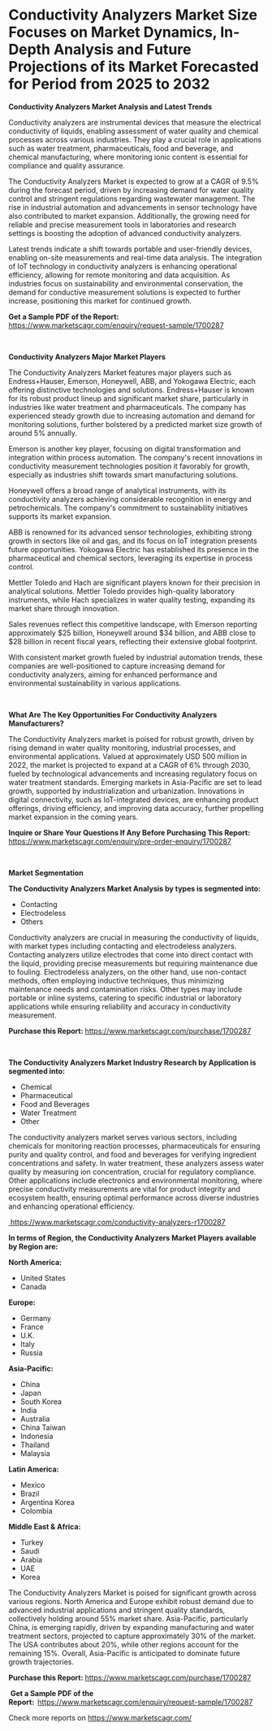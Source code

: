<p><h1>Conductivity Analyzers Market Size Focuses on Market Dynamics, In-Depth Analysis and Future Projections of its Market Forecasted for Period from 2025 to 2032</h1></p><p><strong>Conductivity Analyzers Market Analysis and Latest Trends</strong></p>
<p><p>Conductivity analyzers are instrumental devices that measure the electrical conductivity of liquids, enabling assessment of water quality and chemical processes across various industries. They play a crucial role in applications such as water treatment, pharmaceuticals, food and beverage, and chemical manufacturing, where monitoring ionic content is essential for compliance and quality assurance.</p><p>The Conductivity Analyzers Market is expected to grow at a CAGR of 9.5% during the forecast period, driven by increasing demand for water quality control and stringent regulations regarding wastewater management. The rise in industrial automation and advancements in sensor technology have also contributed to market expansion. Additionally, the growing need for reliable and precise measurement tools in laboratories and research settings is boosting the adoption of advanced conductivity analyzers.</p><p>Latest trends indicate a shift towards portable and user-friendly devices, enabling on-site measurements and real-time data analysis. The integration of IoT technology in conductivity analyzers is enhancing operational efficiency, allowing for remote monitoring and data acquisition. As industries focus on sustainability and environmental conservation, the demand for conductive measurement solutions is expected to further increase, positioning this market for continued growth.</p></p>
<p><strong>Get a Sample PDF of the Report:&nbsp;</strong> <a href="https://www.marketscagr.com/enquiry/request-sample/1700287?utm_campaign=2336&utm_medium=2&utm_source=Github&utm_content=ia&utm_term=19022025&utm_id=conductivity-analyzers">https://www.marketscagr.com/enquiry/request-sample/1700287</a></p>
<p>&nbsp;</p>
<p><strong>Conductivity Analyzers Major Market Players</strong></p>
<p><p>The Conductivity Analyzers Market features major players such as Endress+Hauser, Emerson, Honeywell, ABB, and Yokogawa Electric, each offering distinctive technologies and solutions. Endress+Hauser is known for its robust product lineup and significant market share, particularly in industries like water treatment and pharmaceuticals. The company has experienced steady growth due to increasing automation and demand for monitoring solutions, further bolstered by a predicted market size growth of around 5% annually.</p><p>Emerson is another key player, focusing on digital transformation and integration within process automation. The company's recent innovations in conductivity measurement technologies position it favorably for growth, especially as industries shift towards smart manufacturing solutions.</p><p>Honeywell offers a broad range of analytical instruments, with its conductivity analyzers achieving considerable recognition in energy and petrochemicals. The company's commitment to sustainability initiatives supports its market expansion.</p><p>ABB is renowned for its advanced sensor technologies, exhibiting strong growth in sectors like oil and gas, and its focus on IoT integration presents future opportunities. Yokogawa Electric has established its presence in the pharmaceutical and chemical sectors, leveraging its expertise in process control.</p><p>Mettler Toledo and Hach are significant players known for their precision in analytical solutions. Mettler Toledo provides high-quality laboratory instruments, while Hach specializes in water quality testing, expanding its market share through innovation.</p><p>Sales revenues reflect this competitive landscape, with Emerson reporting approximately $25 billion, Honeywell around $34 billion, and ABB close to $28 billion in recent fiscal years, reflecting their extensive global footprint.</p><p>With consistent market growth fueled by industrial automation trends, these companies are well-positioned to capture increasing demand for conductivity analyzers, aiming for enhanced performance and environmental sustainability in various applications.</p></p>
<p>&nbsp;</p>
<p><strong>What Are The Key Opportunities For Conductivity Analyzers Manufacturers?</strong></p>
<p><p>The Conductivity Analyzers market is poised for robust growth, driven by rising demand in water quality monitoring, industrial processes, and environmental applications. Valued at approximately USD 500 million in 2022, the market is projected to expand at a CAGR of 6% through 2030, fueled by technological advancements and increasing regulatory focus on water treatment standards. Emerging markets in Asia-Pacific are set to lead growth, supported by industrialization and urbanization. Innovations in digital connectivity, such as IoT-integrated devices, are enhancing product offerings, driving efficiency, and improving data accuracy, further propelling market expansion in the coming years.</p></p>
<p><strong>Inquire or Share Your Questions If Any Before Purchasing This Report:</strong> <a href="https://www.marketscagr.com/enquiry/pre-order-enquiry/1700287?utm_campaign=2336&utm_medium=2&utm_source=Github&utm_content=ia&utm_term=19022025&utm_id=conductivity-analyzers">https://www.marketscagr.com/enquiry/pre-order-enquiry/1700287</a></p>
<p>&nbsp;</p>
<p><strong>Market Segmentation</strong></p>
<p><strong>The Conductivity Analyzers Market Analysis by types is segmented into:</strong></p>
<p><ul><li>Contacting</li><li>Electrodeless</li><li>Others</li></ul></p>
<p><p>Conductivity analyzers are crucial in measuring the conductivity of liquids, with market types including contacting and electrodeless analyzers. Contacting analyzers utilize electrodes that come into direct contact with the liquid, providing precise measurements but requiring maintenance due to fouling. Electrodeless analyzers, on the other hand, use non-contact methods, often employing inductive techniques, thus minimizing maintenance needs and contamination risks. Other types may include portable or inline systems, catering to specific industrial or laboratory applications while ensuring reliability and accuracy in conductivity measurement.</p></p>
<p><strong>Purchase this Report:&nbsp;</strong><a href="https://www.marketscagr.com/purchase/1700287?utm_campaign=2336&utm_medium=2&utm_source=Github&utm_content=ia&utm_term=19022025&utm_id=conductivity-analyzers">https://www.marketscagr.com/purchase/1700287</a></p>
<p>&nbsp;</p>
<p><strong>The Conductivity Analyzers Market Industry Research by Application is segmented into:</strong></p>
<p><ul><li>Chemical</li><li>Pharmaceutical</li><li>Food and Beverages</li><li>Water Treatment</li><li>Other</li></ul></p>
<p><p>The conductivity analyzers market serves various sectors, including chemicals for monitoring reaction processes, pharmaceuticals for ensuring purity and quality control, and food and beverages for verifying ingredient concentrations and safety. In water treatment, these analyzers assess water quality by measuring ion concentration, crucial for regulatory compliance. Other applications include electronics and environmental monitoring, where precise conductivity measurements are vital for product integrity and ecosystem health, ensuring optimal performance across diverse industries and enhancing operational efficiency.</p></p>
<p><a href="https://www.marketscagr.com/conductivity-analyzers-r1700287?utm_campaign=2336&utm_medium=2&utm_source=Github&utm_content=ia&utm_term=19022025&utm_id=conductivity-analyzers">&nbsp;https://www.marketscagr.com/conductivity-analyzers-r1700287</a></p>
<p><strong>In terms of Region, the Conductivity Analyzers Market Players available by Region are:</strong></p>
<p>
    <p> <strong> North America: </strong>
        <ul>
            <li>United States</li>
            <li>Canada</li>
        </ul>
        </p> 
    <p> <strong> Europe: </strong>
        <ul>
            <li>Germany</li>
            <li>France</li>
            <li>U.K.</li>
            <li>Italy</li>
            <li>Russia</li>
        </ul>
        </p> 
    <p> <strong> Asia-Pacific: </strong>
        <ul>
            <li>China</li>
            <li>Japan</li>
            <li>South Korea</li>
            <li>India</li>
            <li>Australia</li>
            <li>China Taiwan</li>
            <li>Indonesia</li>
            <li>Thailand</li>
            <li>Malaysia</li>
        </ul>
        </p> 
    <p> <strong> Latin America: </strong>
        <ul>
            <li>Mexico</li>
            <li>Brazil</li>
            <li>Argentina Korea</li>
            <li>Colombia</li>
        </ul>
        </p> 
    <p> <strong> Middle East & Africa: </strong>
        <ul>
            <li>Turkey</li>
            <li>Saudi</li>
            <li>Arabia</li>
            <li>UAE</li>
            <li>Korea</li>
        </ul>
    </p>
    </p>
<p><p>The Conductivity Analyzers Market is poised for significant growth across various regions. North America and Europe exhibit robust demand due to advanced industrial applications and stringent quality standards, collectively holding around 55% market share. Asia-Pacific, particularly China, is emerging rapidly, driven by expanding manufacturing and water treatment sectors, projected to capture approximately 30% of the market. The USA contributes about 20%, while other regions account for the remaining 15%. Overall, Asia-Pacific is anticipated to dominate future growth trajectories.</p></p>
<p><strong>Purchase this Report: </strong><a href="https://www.marketscagr.com/purchase/1700287?utm_campaign=2336&utm_medium=2&utm_source=Github&utm_content=ia&utm_term=19022025&utm_id=conductivity-analyzers">https://www.marketscagr.com/purchase/1700287</a></p>
<p>&nbsp;<strong>Get a Sample PDF of the Report:&nbsp;&nbsp;</strong><a href="https://www.marketscagr.com/enquiry/request-sample/1700287?utm_campaign=2336&utm_medium=2&utm_source=Github&utm_content=ia&utm_term=19022025&utm_id=conductivity-analyzers">https://www.marketscagr.com/enquiry/request-sample/1700287</a></p>
<p><strong></strong></p>
<p>Check more reports on <a href="https://www.marketscagr.com/?utm_campaign=2336&utm_medium=2&utm_source=Github&utm_content=ia&utm_term=19022025&utm_id=conductivity-analyzers">https://www.marketscagr.com/</a></p>